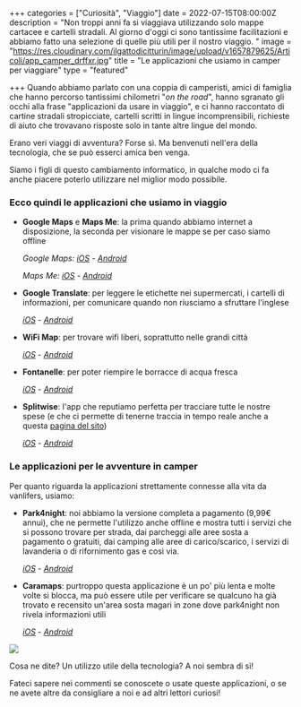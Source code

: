 +++
categories = ["Curiosità", "Viaggio"]
date = 2022-07-15T08:00:00Z
description = "Non troppi anni fa si viaggiava utilizzando solo mappe cartacee e cartelli stradali. Al giorno d'oggi ci sono tantissime facilitazioni e abbiamo fatto una selezione di quelle più utili per il nostro viaggio. "
image = "https://res.cloudinary.com/ilgattodicitturin/image/upload/v1657879625/Articoli/app_camper_drffxr.jpg"
title = "Le applicazioni che usiamo in camper per viaggiare"
type = "featured"

+++
Quando abbiamo parlato con una coppia di camperisti, amici di famiglia che hanno percorso tantissimi chilometri "_on the road_", hanno sgranato gli occhi alla frase "applicazioni da usare in viaggio", e ci hanno raccontato di cartine stradali stropicciate, cartelli scritti in lingue incomprensibili, richieste di aiuto che trovavano risposte solo in tante altre lingue del mondo.

Erano veri viaggi di avventura? Forse sì. Ma benvenuti nell'era della tecnologia, che se può esserci amica ben venga.

Siamo i figli di questo cambiamento informatico, in qualche modo ci fa anche piacere poterlo utilizzare nel miglior modo possibile.

### Ecco quindi le applicazioni che usiamo in viaggio

* **Google Maps** e **Maps Me**: la prima quando abbiamo internet a disposizione, la seconda per visionare le mappe se per caso siamo offline

  _Google Maps:_ [_iOS_](https://apps.apple.com/it/app/google-maps-gps-e-ristoranti/id585027354 "iOS") _-_ [_Android_](https://play.google.com/store/apps/details?id=com.google.android.apps.maps&hl=it&gl=US "Android")

  _Maps Me:_ [_iOS_](https://apps.apple.com/it/app/maps-me-mappe-offline-gps/id510623322 "iOS") _-_ [_Android_](https://play.google.com/store/apps/details?id=com.mapswithme.maps.pro&hl=it&gl=US "Maps Me")
* **Google Translate**: per leggere le etichette nei supermercati, i cartelli di informazioni, per comunicare quando non riusciamo a sfruttare l'inglese

  [_iOS_](https://apps.apple.com/us/app/translate/id1514844618 "iOS") _-_ [_Android_](https://play.google.com/store/apps/details?id=com.google.android.apps.translate&hl=it&gl=US "Android")
* **WiFi Map**: per trovare wifi liberi, soprattutto nelle grandi città

  [_iOS_](https://apps.apple.com/us/app/wifi-map-internet-esim-vpn/id548925969 "iOS") _-_ [_Android_](https://play.google.com/store/apps/details?id=io.wifimap.wifimap&hl=it&gl=US "Android")
* **Fontanelle**: per poter riempire le borracce di acqua fresca

  [_iOS_](https://apps.apple.com/it/app/fontanelle/id1146278776 "iOS") _-_ [_Android_](https://play.google.com/store/apps/details?id=com.mollica.fontanelle&hl=it&gl=US "Android")
* **Splitwise**: l'app che reputiamo perfetta per tracciare tutte le nostre spese (e che ci permette di tenerne traccia in tempo reale anche a questa [pagina del sito](https://vandipety.it/expanses/))

  [_iOS_](https://apps.apple.com/it/app/splitwise/id458023433 "iOS") _-_ [_Android_](https://play.google.com/store/apps/details?id=com.Splitwise.SplitwiseMobile&hl=it&gl=US "Android")

### Le applicazioni per le avventure in camper

Per quanto riguarda la applicazioni strettamente connesse alla vita da vanlifers, usiamo:

* **Park4night**: noi abbiamo la versione completa a pagamento (9,99€ annui), che ne permette l'utilizzo anche offline e mostra tutti i servizi che si possono trovare per strada, dai parcheggi alle aree sosta a pagamento o gratuiti, dai camping alle aree di carico/scarico, i servizi di lavanderia o di rifornimento gas e così via.

  [_iOS_](https://apps.apple.com/app/park4night-com/id430946556 "iOS") _-_ [_Android_](https://play.google.com/store/apps/details?id=fr.tramb.park4night&hl=it&gl=US "Android")
* **Caramaps**: purtroppo questa applicazione è un po' più lenta e molte volte si blocca, ma può essere utile per verificare se qualcuno ha già trovato e recensito un'area sosta magari in zone dove park4night non rivela informazioni utili

  [_iOS_](https://apps.apple.com/it/app/caramaps-aree-sosta-camper/id904605960 "iOS") _-_ [_Android_](https://play.google.com/store/apps/details?id=com.adel.caramaps&hl=it&gl=US "Android")

![](https://res.cloudinary.com/ilgattodicitturin/image/upload/v1657874436/Articoli/Vita_on_the_road.jpg)

Cosa ne dite? Un utilizzo utile della tecnologia? A noi sembra di sì!

Fateci sapere nei commenti se conoscete o usate queste applicazioni, o se ne avete altre da consigliare a noi e ad altri lettori curiosi!